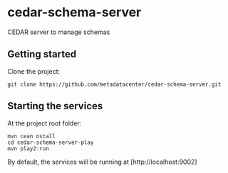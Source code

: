 # cedar-schema-server

CEDAR server to manage schemas

## Getting started

Clone the project:

    git clone https://github.com/metadatacenter/cedar-schema-server.git

## Starting the services

At the project root folder:

    mvn cean nstall
    cd cedar-schema-server-play
    mvn play2:run

By default, the services will be running at [http://localhost:9002]

